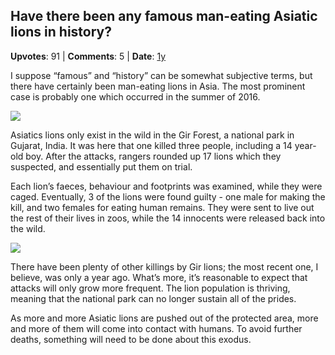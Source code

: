 ## Have there been any famous man-eating Asiatic lions in history?
    
**Upvotes**: 91 | **Comments**: 5 | **Date**: [1y](https://www.quora.com/Have-there-been-any-famous-man-eating-Asiatic-lions-in-history/answer/Gary-Meaney)

I suppose “famous” and “history” can be somewhat subjective terms, but there have certainly been man-eating lions in Asia. The most prominent case is probably one which occurred in the summer of 2016.

![](https://qph.fs.quoracdn.net/main-qimg-8de7eca4966c61e383f31623a54428cb-lq)

Asiatics lions only exist in the wild in the Gir Forest, a national park in Gujarat, India. It was here that one killed three people, including a 14 year-old boy. After the attacks, rangers rounded up 17 lions which they suspected, and essentially put them on trial.

Each lion’s faeces, behaviour and footprints was examined, while they were caged. Eventually, 3 of the lions were found guilty - one male for making the kill, and two females for eating human remains. They were sent to live out the rest of their lives in zoos, while the 14 innocents were released back into the wild.

![](https://qph.fs.quoracdn.net/main-qimg-79ee0d536329fdb6eef3fb3e53e9963d-lq)

There have been plenty of other killings by Gir lions; the most recent one, I believe, was only a year ago. What’s more, it’s reasonable to expect that attacks will only grow more frequent. The lion population is thriving, meaning that the national park can no longer sustain all of the prides.

As more and more Asiatic lions are pushed out of the protected area, more and more of them will come into contact with humans. To avoid further deaths, something will need to be done about this exodus.

